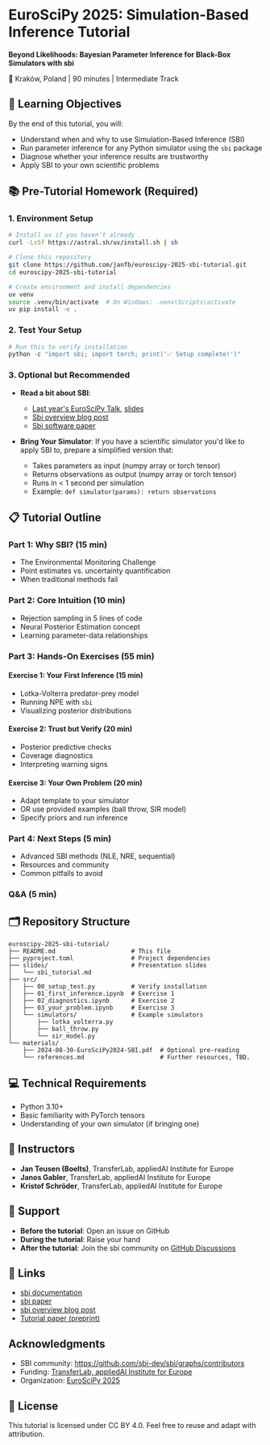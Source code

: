 # EuroSciPy 2025: Simulation-Based Inference Tutorial

**Beyond Likelihoods: Bayesian Parameter Inference for Black-Box Simulators with sbi**

📍 Kraków, Poland | 90 minutes | Intermediate Track

## 🎯 Learning Objectives

By the end of this tutorial, you will:

- Understand when and why to use Simulation-Based Inference (SBI)
- Run parameter inference for any Python simulator using the `sbi` package
- Diagnose whether your inference results are trustworthy
- Apply SBI to your own scientific problems

## 📚 Pre-Tutorial Homework (Required)

### 1. Environment Setup

```bash
# Install uv if you haven't already
curl -LsSf https://astral.sh/uv/install.sh | sh

# Clone this repository
git clone https://github.com/janfb/euroscipy-2025-sbi-tutorial.git
cd euroscipy-2025-sbi-tutorial

# Create environment and install dependencies
uv venv
source .venv/bin/activate  # On Windows: .venv\Scripts\activate
uv pip install -e .
```

### 2. Test Your Setup
```python
# Run this to verify installation
python -c "import sbi; import torch; print('✅ Setup complete!')"
```

### 3. Optional but Recommended

- **Read a bit about SBI**:
  - [Last year's EuroSciPy Talk](https://pretalx.com/euroscipy-2024/talk/893KBK/), [slides](materials/2024-08-30-EuroSciPy2024-SBI.pdf)
  - [Sbi overview blog post](https://transferlab.ai/series/simulation-based-inference/)
  - [Sbi software paper](https://joss.theoj.org/papers/10.21105/joss.07754)

- **Bring Your Simulator**: If you have a scientific simulator you'd like to apply SBI to, prepare a simplified version that:
  - Takes parameters as input (numpy array or torch tensor)
  - Returns observations as output (numpy array or torch tensor)
  - Runs in < 1 second per simulation
  - Example: `def simulator(params): return observations`

## 📋 Tutorial Outline

### Part 1: Why SBI? (15 min)

- The Environmental Monitoring Challenge
- Point estimates vs. uncertainty quantification
- When traditional methods fail

### Part 2: Core Intuition (10 min)

- Rejection sampling in 5 lines of code
- Neural Posterior Estimation concept
- Learning parameter-data relationships

### Part 3: Hands-On Exercises (55 min)

#### Exercise 1: Your First Inference (15 min)

- Lotka-Volterra predator-prey model
- Running NPE with `sbi`
- Visualizing posterior distributions

#### Exercise 2: Trust but Verify (20 min)

- Posterior predictive checks
- Coverage diagnostics
- Interpreting warning signs

#### Exercise 3: Your Own Problem (20 min)

- Adapt template to your simulator
- OR use provided examples (ball throw, SIR model)
- Specify priors and run inference

### Part 4: Next Steps (5 min)

- Advanced SBI methods (NLE, NRE, sequential)
- Resources and community
- Common pitfalls to avoid

### Q&A (5 min)

## 🗂️ Repository Structure

```
euroscipy-2025-sbi-tutorial/
├── README.md                     # This file
├── pyproject.toml                # Project dependencies
├── slides/                       # Presentation slides
│   └── sbi_tutorial.md
├── src/
│   ├── 00_setup_test.py          # Verify installation
│   ├── 01_first_inference.ipynb  # Exercise 1
│   ├── 02_diagnostics.ipynb      # Exercise 2
│   ├── 03_your_problem.ipynb     # Exercise 3
│   └── simulators/               # Example simulators
│       ├── lotka_volterra.py
│       ├── ball_throw.py
│       └── sir_model.py
└── materials/
    ├── 2024-08-30-EuroSciPy2024-SBI.pdf  # Optional pre-reading
    └── references.md                     # Further resources, TBD.

```

## 💻 Technical Requirements

- Python 3.10+
- Basic familiarity with PyTorch tensors
- Understanding of your own simulator (if bringing one)

## 👥 Instructors

- **Jan Teusen (Boelts)**, TransferLab, appliedAI Institute for Europe
- **Janos Gabler**, TransferLab, appliedAI Institute for Europe
- **Kristof Schröder**, TransferLab, appliedAI Institute for Europe

## 📧 Support

- **Before the tutorial**: Open an issue on GitHub
- **During the tutorial**: Raise your hand
- **After the tutorial**: Join the sbi community on [GitHub Discussions](https://github.com/sbi-dev/sbi/discussions)

## 🔗 Links

- [sbi documentation](https://sbi.readthedocs.io/en/latest/)
- [sbi paper](https://joss.theoj.org/papers/10.21105/joss.07754)
- [sbi overview blog post](https://transferlab.ai/series/simulation-based-inference/)
- [Tutorial paper (preprint)](https://arxiv.org/abs/2508.12939)

## Acknowledgments

- SBI community: https://github.com/sbi-dev/sbi/graphs/contributors
- Funding: [TransferLab, appliedAI Institute for Europe](https://transferlab.ai/about/)
- Organization: [EuroSciPy 2025](https://euroscipy.org/team/)

## 📝 License

This tutorial is licensed under CC BY 4.0. Feel free to reuse and adapt with attribution.
